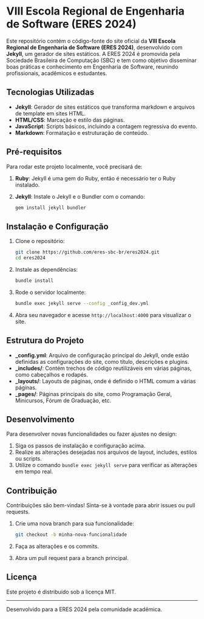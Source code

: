 # VIII Escola Regional de Engenharia de Software (ERES 2024)

Este repositório contém o código-fonte do site oficial da **VIII Escola Regional de Engenharia de Software (ERES 2024)**, desenvolvido com **Jekyll**, um gerador de sites estáticos. A ERES 2024 é promovida pela Sociedade Brasileira de Computação (SBC) e tem como objetivo disseminar boas práticas e conhecimento em Engenharia de Software, reunindo profissionais, acadêmicos e estudantes.

## Tecnologias Utilizadas

- **Jekyll**: Gerador de sites estáticos que transforma markdown e arquivos de template em sites HTML.
- **HTML/CSS**: Marcação e estilo das páginas.
- **JavaScript**: Scripts básicos, incluindo a contagem regressiva do evento.
- **Markdown**: Formatação e estruturação de conteúdo.

## Pré-requisitos

Para rodar este projeto localmente, você precisará de:

1. **Ruby**: Jekyll é uma gem do Ruby, então é necessário ter o Ruby instalado.
2. **Jekyll**: Instale o Jekyll e o Bundler com o comando:

    ```bash
    gem install jekyll bundler
    ```

## Instalação e Configuração

1. Clone o repositório:

    ```bash
    git clone https://github.com/eres-sbc-br/eres2024.git
    cd eres2024
    ```

2. Instale as dependências:

    ```bash
    bundle install
    ```

3. Rode o servidor localmente:

    ```bash
    bundle exec jekyll serve --config _config_dev.yml
    ```

4. Abra seu navegador e acesse `http://localhost:4000` para visualizar o site.

## Estrutura do Projeto

- **_config.yml**: Arquivo de configuração principal do Jekyll, onde estão definidas as configurações do site, como título, descrições e plugins.
- **_includes/**: Contém trechos de código reutilizáveis em várias páginas, como cabeçalhos e rodapés.
- **_layouts/**: Layouts de páginas, onde é definido o HTML comum a várias páginas.
- **_pages/**: Páginas principais do site, como Programação Geral, Minicursos, Fórum de Graduação, etc.

## Desenvolvimento

Para desenvolver novas funcionalidades ou fazer ajustes no design:

1. Siga os passos de instalação e configuração acima.
2. Realize as alterações desejadas nos arquivos de layout, includes, estilos ou scripts.
3. Utilize o comando `bundle exec jekyll serve` para verificar as alterações em tempo real.

## Contribuição

Contribuições são bem-vindas! Sinta-se à vontade para abrir issues ou pull requests. 

1. Crie uma nova branch para sua funcionalidade:

    ```bash
    git checkout -b minha-nova-funcionalidade
    ```

2. Faça as alterações e os commits.
3. Abra um pull request para a branch principal.

## Licença

Este projeto é distribuído sob a licença MIT. 

---

Desenvolvido para a ERES 2024 pela comunidade acadêmica.
